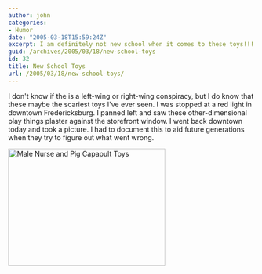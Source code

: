 ```yaml
---
author: john
categories:
- Humor
date: "2005-03-18T15:59:24Z"
excerpt: I am definitely not new school when it comes to these toys!!!
guid: /archives/2005/03/18/new-school-toys
id: 32
title: New School Toys
url: /2005/03/18/new-school-toys/
---
```


I don't know if the is a left-wing or right-wing conspiracy, but I do know that these maybe the scariest toys I've ever seen. I was stopped at a red light in downtown Fredericksburg. I panned left and saw these other-dimensional play things plaster against the storefront window. I went back downtown today and took a picture. I had to document this to aid future generations when they try to figure out what went wrong.

<img src="/wordpress/wp-content/uploads/malenurse_pigcapapult.jpg" title="Male Nurse and Pig Capapult Toys" alt="Male Nurse and Pig Capapult Toys" align="middle" height="240" width="320" />
